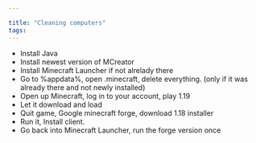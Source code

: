 ```yaml
---

title: "Cleaning computers"
tags:
---
```

- Install Java
- Install newest version of MCreator
- Install Minecraft Launcher if not alrelady there
- Go to %appdata%, open .minecraft, delete everything. (only if it was already there and not newly installed)
- Open up Minecraft, log in to your account, play 1.19
- Let it download and load
- Quit game, Google minecraft forge, download 1.18 installer
- Run it, Install client.
- Go back into Minecraft Launcher, run the forge version once
